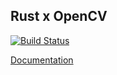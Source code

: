 Rust x OpenCV
---

[![Build Status][travis-badge]][travis-link]

[Documentation][documentation]


<!-- Links -->
[documentation]: http://nebgnahz.github.io/rustcv/rustcv
[travis-badge]: https://travis-ci.com/nebgnahz/rustcv.svg?token=FtzQss73KSBwcHhSsrGQ&branch=master
[travis-link]: https://travis-ci.com/nebgnahz/rustcv
